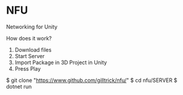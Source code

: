 # NFU
Networking for Unity

How does it work?

1) Download files 
2) Start Server
3) Import Package in 3D Project in Unity
4) Press Play

  $ git clone "https://www.github.com/gilltrick/nfu/"
  $ cd nfu/SERVER
  $ dotnet run
